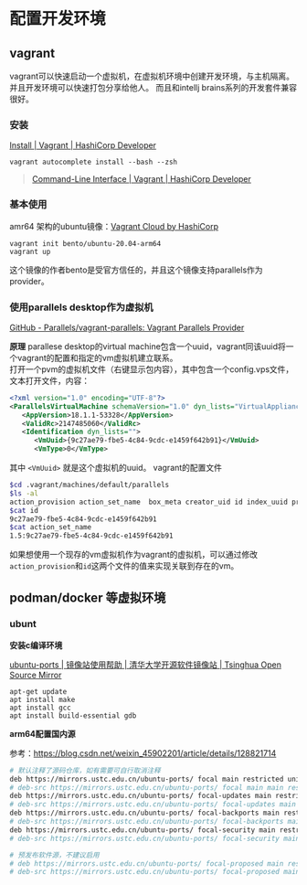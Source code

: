 # 配置开发环境

## vagrant

vagrant可以快速启动一个虚拟机，在虚拟机环境中创建开发环境，与主机隔离。并且开发环境可以快速打包分享给他人。
而且和intellj brains系列的开发套件兼容很好。

### 安装

[Install | Vagrant | HashiCorp Developer](https://developer.hashicorp.com/vagrant/downloads)

`vagrant autocomplete install --bash --zsh`
>[Command-Line Interface | Vagrant | HashiCorp Developer](https://developer.hashicorp.com/vagrant/docs/cli)

### 基本使用

amr64 架构的ubuntu镜像：[Vagrant Cloud by HashiCorp](https://app.vagrantup.com/bento/boxes/ubuntu-20.04-arm64)

```shell
vagrant init bento/ubuntu-20.04-arm64
vagrant up
```

这个镜像的作者bento是受官方信任的，并且这个镜像支持parallels作为provider。

### 使用parallels desktop作为虚拟机

[GitHub - Parallels/vagrant-parallels: Vagrant Parallels Provider](https://github.com/Parallels/vagrant-parallels)

**原理**
parallese desktop的virtual machine包含一个uuid，vagrant同该uuid将一个vagrant的配置和指定的vm虚拟机建立联系。  
打开一个pvm的虚拟机文件（右键显示包内容），其中包含一个config.vps文件，文本打开文件，内容：

```xml
<?xml version="1.0" encoding="UTF-8"?>
<ParallelsVirtualMachine schemaVersion="1.0" dyn_lists="VirtualAppliance 0">
   <AppVersion>18.1.1-53328</AppVersion>
   <ValidRc>2147485060</ValidRc>
   <Identification dyn_lists="">
      <VmUuid>{9c27ae79-fbe5-4c84-9cdc-e1459f642b91}</VmUuid>
      <VmType>0</VmType>
```

其中 `<VmUuid>` 就是这个虚拟机的uuid。
vagrant的配置文件

```bash
$cd .vagrant/machines/default/parallels
$ls -al
action_provision action_set_name  box_meta creator_uid id index_uuid private_key synced_folders vagrant_cwd
$cat id
9c27ae79-fbe5-4c84-9cdc-e1459f642b91
$cat action_set_name
1.5:9c27ae79-fbe5-4c84-9cdc-e1459f642b91
```

如果想使用一个现存的vm虚拟机作为vagrant的虚拟机，可以通过修改`action_provision`和`id`这两个文件的值来实现关联到存在的vm。

## podman/docker 等虚拟环境

### ubunt

**安装c编译环境**

[ubuntu-ports | 镜像站使用帮助 | 清华大学开源软件镜像站 | Tsinghua Open Source Mirror](https://mirrors.tuna.tsinghua.edu.cn/help/ubuntu-ports/)

```shell
apt-get update
apt install make
apt install gcc
apt install build-essential gdb 

```

**arm64配置国内源**

参考：https://blog.csdn.net/weixin_45902201/article/details/128821714

```bash
# 默认注释了源码仓库，如有需要可自行取消注释
deb https://mirrors.ustc.edu.cn/ubuntu-ports/ focal main restricted universe multiverse
# deb-src https://mirrors.ustc.edu.cn/ubuntu-ports/ focal main main restricted universe multiverse
deb https://mirrors.ustc.edu.cn/ubuntu-ports/ focal-updates main restricted universe multiverse
# deb-src https://mirrors.ustc.edu.cn/ubuntu-ports/ focal-updates main restricted universe multiverse
deb https://mirrors.ustc.edu.cn/ubuntu-ports/ focal-backports main restricted universe multiverse
# deb-src https://mirrors.ustc.edu.cn/ubuntu-ports/ focal-backports main restricted universe multiverse
deb https://mirrors.ustc.edu.cn/ubuntu-ports/ focal-security main restricted universe multiverse
# deb-src https://mirrors.ustc.edu.cn/ubuntu-ports/ focal-security main restricted universe multiverse

# 预发布软件源，不建议启用
# deb https://mirrors.ustc.edu.cn/ubuntu-ports/ focal-proposed main restricted universe multiverse
# deb-src https://mirrors.ustc.edu.cn/ubuntu-ports/ focal-proposed main restricted universe multiverse

```
